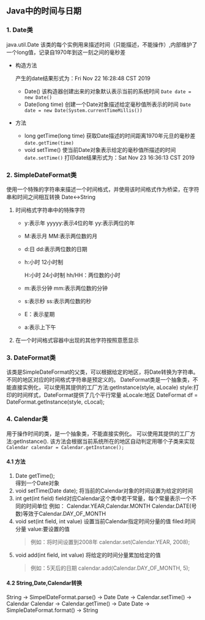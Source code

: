 ## Java中的时间与日期
### 1. Date类
java.util.Date
该类的每个实例用来描述时间（只能描述，不能操作）,内部维护了一个long值，记录自1970年到这一刻之间的毫秒差

- 构造方法
  
  产生的date结果形式为：Fri Nov 22 16:28:48 CST 2019
  
  - Date()              该构造器创建出来的对象默认表示当前的系统时间
     `Date date = new Date()`
  - Date(long time)     创建一个Date对象描述给定毫秒值所表示的时间
     `Date date = new Date(System.currentTimeMillis())`
  
- 方法
  
   - long getTime(long time)      获取Date描述的时间距离1970年元旦的毫秒差
     `date.getTime(time)`
   - void setTime()           使当前Date对象表示给定的毫秒值所描述的时间
     `date.setTime()`     打印date结果形式为：Sat Nov 23 16:36:13 CST 2019
### 2. SimpleDateFormat类
使用一个特殊的字符串来描述一个时间格式，并使用该时间格式作为桥梁，在字符串和时间之间相互转换
Date<->String
1. 时间格式字符串中的特殊字符

   - y:表示年
     yyyyy:表示4位的年
     yy:表示两位的年

   - M:表示月
     MM:表示两位数的月

   - d:日
     dd:表示两位数的日期

   - h:小时  12小时制

     H:小时  24小时制
     hh/HH：两位数的小时

   - m:表示分钟
     mm:表示两位数的分钟
     
   - s:表示秒
     ss:表示两位数的秒
     
   - E：表示星期
     
   - a:表示上下午
2. 在一个时间格式容器中出现的其他字符按照意愿显示

### 3. DateFormat类
该类是SimpleDateFormat的父类，可以根据给定的地区，将Date转换为字符串。
不同的地区对应的时间格式字符串是预定义的。
DateFormat类是一个抽象类，不能直接实例化，可以使用其提供的工厂方法:getInstance(style, aLocale)
style:打印的时间样式，DateFormat提供了几个平行常量
aLocale:地区
DateFormat df = DateFormat.getInstance(style, cLocal);

### 4. Calendar类
用于操作时间的类，是一个抽象类，不能直接实例化。
可以使用其提供的工厂方法:getInstance().
该方法会根据当前系统所在的地区自动判定用哪个子类来实现
`Calendar calendar = Calendar.getInstance();`

#### 4.1 方法
1. Date getTime();  
       得到一个Date对象
2. void setTime(Date date);
       将当前的Calendar对象的时间设置为给定的时间
3. int get(int field)
   field对应Calendar这个类中若干常量，每个常量表示一个不同的时间单位
例如：
   Calendar.YEAR,Calendar.MONTH
   Calendar.DATE(号数)等效于Calendar.DAY_OF_MONTH
4. void set(int field, int value)
      设置当前Calendar指定时间分量的值
   filed:时间分量
   value:要设置的值
   > 例如：将时间设置到2008年
   > calendar.set(Calendar.YEAR, 2008);
5. void add(int field, int value)
      将给定的时间分量累加给定的值
   > 例如：5天后的日期
   > calendar.add(Calendar.DAY_OF_MONTH, 5);
   
#### 4.2 String,Date,Calendar转换
String   -> SimpelDateFormat.parse()  -> Date
Date     -> Calendar.setTime()        -> Calendar
Calendar -> Calendar.getTime()        -> Date
Date     -> SimpleDateFormat.format() -> String